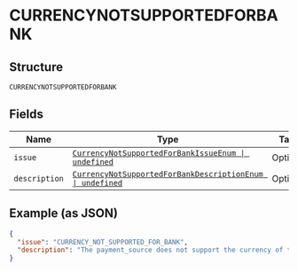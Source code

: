 
# CURRENCYNOTSUPPORTEDFORBANK

## Structure

`CURRENCYNOTSUPPORTEDFORBANK`

## Fields

| Name | Type | Tags | Description |
|  --- | --- | --- | --- |
| `issue` | [`CurrencyNotSupportedForBankIssueEnum \| undefined`](../../doc/models/currency-not-supported-for-bank-issue-enum.md) | Optional | - |
| `description` | [`CurrencyNotSupportedForBankDescriptionEnum \| undefined`](../../doc/models/currency-not-supported-for-bank-description-enum.md) | Optional | - |

## Example (as JSON)

```json
{
  "issue": "CURRENCY_NOT_SUPPORTED_FOR_BANK",
  "description": "The payment_source does not support the currency of the Order. For ACH debit, only USD is supported and for SEPA debit, only EUR is supported."
}
```

